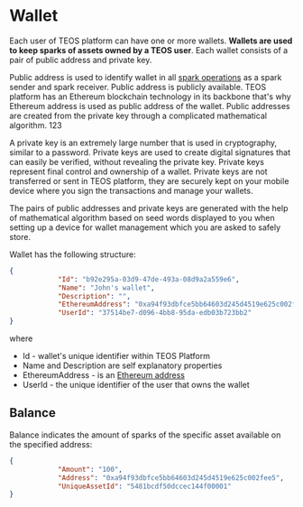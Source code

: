 # Wallet

Each user of TEOS platform can have one or more wallets. **Wallets are used to keep sparks of assets owned by a TEOS user**. Each wallet consists of a pair of public address and private key.

Public address is used to identify wallet in all [spark operations](spark.md#spark-operations) as a spark sender and spark receiver. Public address is publicly available. TEOS platform has an Ethereum blockchain technology in its backbone that's why Ethereum address is used as public address of the wallet. Public addresses are created from the private key through a complicated mathematical algorithm. 123

A private key is an extremely large number that is used in cryptography, similar to a password. Private keys are used to create digital signatures that can easily be verified, without revealing the private key. Private keys represent final control and ownership of a wallet. Private keys are not transferred or sent in TEOS platform, they are securely kept on your mobile device where you sign the transactions and manage your wallets.

The pairs of public addresses and private keys are generated with the help of mathematical algorithm based on seed words displayed to you when setting up a device for wallet management which you are asked to safely store.

Wallet has the following structure:

```json
{
            "Id": "b92e295a-03d9-47de-493a-08d9a2a559e6",
            "Name": "John's wallet",
            "Description": "",
            "EthereumAddress": "0xa94f93dbfce5bb64603d245d4519e625c002fee5",
            "UserId": "37514be7-d096-4bb8-95da-edb03b723bb2"
}
```

where

* Id - wallet's unique identifier within TEOS Platform
* Name and Description are self explanatory properties
* EthereumAddress - is an [Ethereum address](https://info.etherscan.com/what-is-an-ethereum-address/)
* UserId - the unique identifier of the user that owns the wallet

## Balance

Balance indicates the amount of sparks of the specific asset available on the specified address:

```json
{
            "Amount": "100",
            "Address": "0xa94f93dbfce5bb64603d245d4519e625c002fee5",
            "UniqueAssetId": "5481bcdf50dccec144f00001"
}
```
